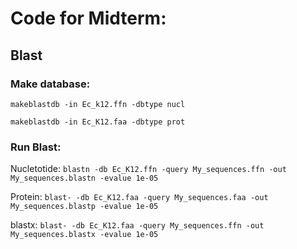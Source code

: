 # Code for Midterm:
## Blast
### Make database:
`makeblastdb -in Ec_k12.ffn -dbtype nucl`

`makeblastdb -in Ec_K12.faa -dbtype prot` 

### Run Blast:
Nucletotide:
`blastn -db Ec_K12.ffn -query My_sequences.ffn -out My_sequences.blastn -evalue 1e-05`

Protein:
`blast- -db Ec_K12.faa -query My_sequences.faa -out My_sequences.blastp -evalue 1e-05`

blastx:
`blast- -db Ec_K12.faa -query My_sequences.ffn -out My_sequences.blastx -evalue 1e-05`
